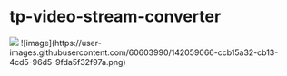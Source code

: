 # tp-video-stream-converter
<img src="https://user-images.githubusercontent.com/60603990/142059066-ccb15a32-cb13-4cd5-96d5-9fda5f32f97a.png"/>
![image](https://user-images.githubusercontent.com/60603990/142059066-ccb15a32-cb13-4cd5-96d5-9fda5f32f97a.png)
